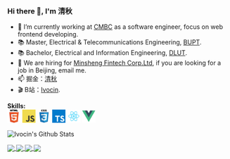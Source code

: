 ### Hi there 👋, I'm 清秋

<!--
**Ivocin/Ivocin** is a ✨ _special_ ✨ repository because its `README.md` (this file) appears on your GitHub profile.

Here are some ideas to get you started:

- 🔭 I’m currently working on ...
- 🌱 I’m currently learning ...
- 👯 I’m looking to collaborate on ...
- 🤔 I’m looking for help with ...
- 💬 Ask me about ...
- 📫 How to reach me: ...
- 😄 Pronouns: ...
- ⚡ Fun fact: ...
-->

- 🔭 I’m currently working at [CMBC](http://www.cmbc.com.cn/) as a software engineer, focus on web frontend developing.
- 📚 Master, Electrical & Telecommunications Engineering, [BUPT](https://www.bupt.edu.cn/).
- 📚 Bachelor, Electrical and Information Engineering, [DLUT](https://www.dlut.edu.cn/).
- 👯 We are hiring for [Minsheng Fintech Corp.Ltd](https://www.mskj.com/index.htm), if you are looking for a job in Beijing, email me.
- 📫 掘金：[清秋](https://juejin.cn/user/940837682306830) 
- 🎬 B站：[Ivocin](https://space.bilibili.com/30473568).

**Skills:**  
<code><img height="30" src="https://raw.githubusercontent.com/github/explore/80688e429a7d4ef2fca1e82350fe8e3517d3494d/topics/html/html.png"></code>
<code><img height="30" src="https://raw.githubusercontent.com/github/explore/80688e429a7d4ef2fca1e82350fe8e3517d3494d/topics/javascript/javascript.png"></code>
<code><img height="30" src="https://raw.githubusercontent.com/github/explore/80688e429a7d4ef2fca1e82350fe8e3517d3494d/topics/css/css.png"></code>
<code><img height="30" src="https://raw.githubusercontent.com/github/explore/80688e429a7d4ef2fca1e82350fe8e3517d3494d/topics/typescript/typescript.png"></code>
<code><img height="30" src="https://raw.githubusercontent.com/github/explore/80688e429a7d4ef2fca1e82350fe8e3517d3494d/topics/react/react.png"></code>
<code><img height="30" src="https://raw.githubusercontent.com/github/explore/80688e429a7d4ef2fca1e82350fe8e3517d3494d/topics/vue/vue.png"></code>


![Ivocin's Github Stats](https://github-readme-stats.vercel.app/api?username=Ivocin&show_icons=true&theme=merko)

<a href="https://github.com/Ivocin/Translation">
  <img align="center" src="https://github-readme-stats.vercel.app/api/pin/?username=Ivocin&repo=Translation&theme=merko" />
</a>
<a href="https://github.com/Ivocin/vite-playgrounds">
  <img align="center" src="https://github-readme-stats.vercel.app/api/pin/?username=Ivocin&repo=vite-playgrounds&theme=merko" />
</a>

<a href="https://github.com/vitejs/docs-cn">
  <img align="center" src="https://github-readme-stats.vercel.app/api/pin/?username=vitejs&repo=docs-cn&theme=merko" />
</a>
<a href="https://github.com/xitu/gold-miner">
  <img align="center" src="https://github-readme-stats.vercel.app/api/pin/?username=xitu&repo=gold-miner&theme=merko" />
</a>
